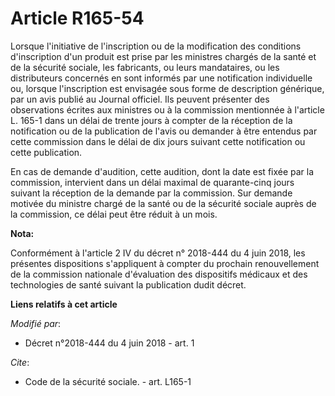 # Article R165-54

Lorsque l'initiative de l'inscription ou de la modification des conditions d'inscription d'un produit est prise par les
ministres chargés de la santé et de la sécurité sociale, les fabricants, ou leurs mandataires, ou les distributeurs concernés
en sont informés par une notification individuelle ou, lorsque l'inscription est envisagée sous forme de description
générique, par un avis publié au Journal officiel. Ils peuvent présenter des observations écrites aux ministres ou à la
commission mentionnée à l'article L. 165-1 dans un délai de trente jours à compter de la réception de la notification ou de
la publication de l'avis ou demander à être entendus par cette commission dans le délai de dix jours suivant cette
notification ou cette publication.

En cas de demande d'audition, cette audition, dont la date est fixée par la commission, intervient dans un délai maximal de
quarante-cinq jours suivant la réception de la demande par la commission. Sur demande motivée du ministre chargé de la santé
ou de la sécurité sociale auprès de la commission, ce délai peut être réduit à un mois.

**Nota:**

Conformément à l'article 2 IV du décret n° 2018-444 du 4 juin 2018, les présentes dispositions s'appliquent à compter du
prochain renouvellement de la commission nationale d'évaluation des dispositifs médicaux et des technologies de santé suivant
la publication dudit décret.

**Liens relatifs à cet article**

_Modifié par_:

  - Décret n°2018-444 du 4 juin 2018 - art. 1

_Cite_:

  - Code de la sécurité sociale. - art. L165-1
